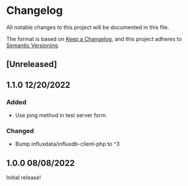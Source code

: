 # Changelog

All notable changes to this project will be documented in this file.

The format is based on [Keep a Changelog](https://keepachangelog.com/en/1.0.0/),
and this project adheres to [Semantic Versioning](https://semver.org/spec/v2.0.0.html).

## [Unreleased]

## 1.1.0 12/20/2022

### Added

- Use ping method in test server form.

### Changed

- Bump influxdata/influxdb-client-php to ^3

## 1.0.0 08/08/2022

Initial release!
